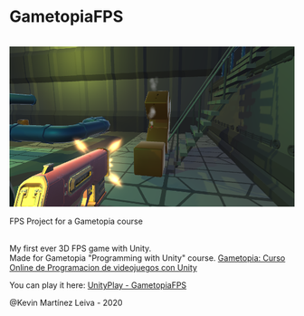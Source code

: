 # GametopiaFPS
<br/>
<img src="./GameImages/ObjectImpact.PNG"/><br/>

FPS Project for a Gametopia course<br/><br/>

My first ever 3D FPS game with Unity.<br/>
Made for Gametopia "Programming with Unity" course. [Gametopia: Curso Online de Programacion de videojuegos con Unity](https://www.gametopia.es/learning/curso-unity3d-videojuegos<br/><br/>)

You can play it here: [UnityPlay - GametopiaFPS](https://play.unity.com/mg/other/webgl-builds-75066<br/><br/>)

@Kevin Martínez Leiva - 2020
